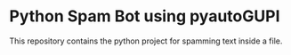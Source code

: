 # Python Spam Bot using pyautoGUPI

This repository contains the python project for spamming text inside a file.
